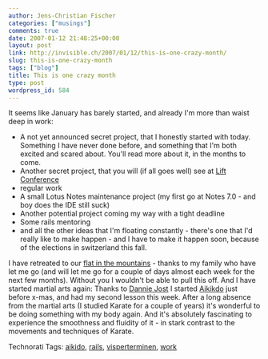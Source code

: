 ```yaml
---
author: Jens-Christian Fischer
categories: ["musings"]
comments: true
date: 2007-01-12 21:48:25+00:00
layout: post
link: http://invisible.ch/2007/01/12/this-is-one-crazy-month/
slug: this-is-one-crazy-month
tags: ["blog"]
title: This is one crazy month
type: post
wordpress_id: 584
---
```


It seems like January has barely started, and already I'm more than waist deep in work:

* A not yet announced secret project, that I honestly started with today. Something I have never done before, and something that I'm both excited and scared about. You'll read more about it, in the months to come.
* Another secret project, that you will (if all goes well) see at [Lift Conference][1]
* regular work
* A small Lotus Notes maintenance project (my first go at Notes 7.0 - and boy does the IDE still suck)
* Another potential project coming my way with a tight deadline
* Some rails mentoring
* and all the other ideas that I'm floating constantly - there's one that I'd really like to make happen - and I have to make it happen soon, because of the elections in switzerland this fall.

I have retreated to our [flat in the mountains][4] - thanks to my family who have let me go (and will let me go for a couple of days almost each week for the next few months). Without you I wouldn't be able to pull this off. And I have started martial arts again: Thanks to [Dannie Jost][2] I started [Aikikdo][3] just before x-mas, and had my second lesson this week. After a long absence from the martial arts (I studied Karate for a couple of years) it's wonderful to be doing something with my body again. And it's absolutely fascinating to experience the smoothness and fluidity of it - in stark contrast to the movements and techniques of Karate. 


[1]: http://www.liftconference.com
[2]: http://uncondition.blogspot.com/index.html
[3]: http://en.wikipedia.org/wiki/Aikido
[4]: /index.php?s=visperterminen&searchbutton=Go%21


Technorati Tags: [aikido](http://www.technorati.com/tag/aikido), [rails](http://www.technorati.com/tag/rails), [visperterminen](http://www.technorati.com/tag/visperterminen), [work](http://www.technorati.com/tag/work)
